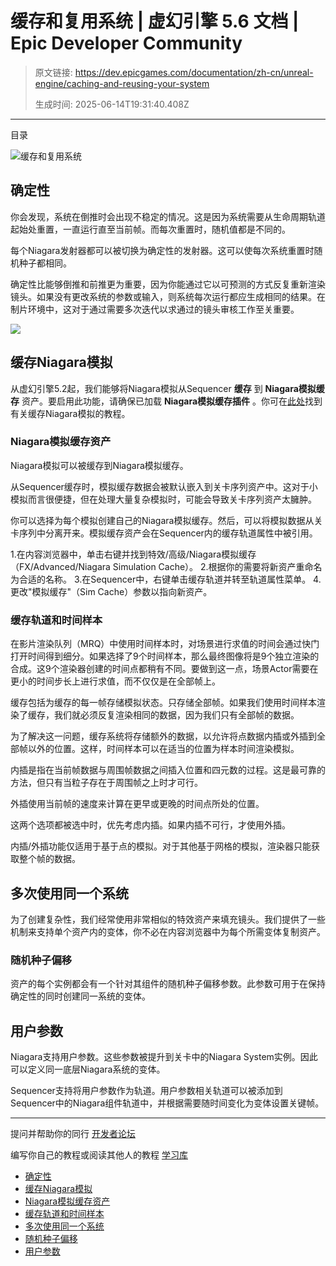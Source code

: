 # 缓存和复用系统 | 虚幻引擎 5.6 文档 | Epic Developer Community

> 原文链接: https://dev.epicgames.com/documentation/zh-cn/unreal-engine/caching-and-reusing-your-system
> 
> 生成时间: 2025-06-14T19:31:40.408Z

---

目录

![缓存和复用系统](https://dev.epicgames.com/community/api/documentation/image/69717165-525f-4f21-90b6-3f387c32af00?resizing_type=fill&width=1920&height=335)

## 确定性

你会发现，系统在倒推时会出现不稳定的情况。这是因为系统需要从生命周期轨道起始处重置，一直运行直至当前帧。而每次重置时，随机值都是不同的。

每个Niagara发射器都可以被切换为确定性的发射器。这可以使每次系统重置时随机种子都相同。

确定性比能够倒推和前推更为重要，因为你能通过它以可预测的方式反复重新渲染镜头。如果没有更改系统的参数或输入，则系统每次运行都应生成相同的结果。在制片环境中，这对于通过需要多次迭代以求通过的镜头审核工作至关重要。

[![](https://d1iv7db44yhgxn.cloudfront.net/documentation/images/ded0fd5e-33eb-4f23-b44c-515ff426c915/niagara-determinism.png)](https://d1iv7db44yhgxn.cloudfront.net/documentation/images/ded0fd5e-33eb-4f23-b44c-515ff426c915/niagara-determinism.png)

## 缓存Niagara模拟

从虚幻引擎5.2起，我们能够将Niagara模拟从Sequencer **缓存** 到 **Niagara模拟缓存** 资产。要启用此功能，请确保已加载 **Niagara模拟缓存插件** 。你可在[此处](https://dev.epicgames.com/community/learning/tutorials/7B3y/unreal-engine-caching-niagara-fluids-with-sequencer)找到有关缓存Niagara模拟的教程。

### Niagara模拟缓存资产

Niagara模拟可以被缓存到Niagara模拟缓存。

从Sequencer缓存时，模拟缓存数据会被默认嵌入到关卡序列资产中。这对于小模拟而言很便捷，但在处理大量复杂模拟时，可能会导致关卡序列资产太臃肿。

你可以选择为每个模拟创建自己的Niagara模拟缓存。然后，可以将模拟数据从关卡序列中分离开来。模拟缓存资产会在Sequencer内的缓存轨道属性中被引用。

1.在内容浏览器中，单击右键并找到特效/高级/Niagara模拟缓存（FX/Advanced/Niagara Simulation Cache）。 2.根据你的需要将新资产重命名为合适的名称。 3.在Sequencer中，右键单击缓存轨道并转至轨道属性菜单。 4.更改"模拟缓存"（Sim Cache）参数以指向新资产。

### 缓存轨道和时间样本

在影片渲染队列（MRQ）中使用时间样本时，对场景进行求值的时间会通过快门打开时间得到细分。如果选择了9个时间样本，那么最终图像将是9个独立渲染的合成。这9个渲染器创建的时间点都稍有不同。要做到这一点，场景Actor需要在更小的时间步长上进行求值，而不仅仅是在全部帧上。

缓存包括为缓存的每一帧存储模拟状态。只存储全部帧。如果我们使用时间样本渲染了缓存，我们就必须反复渲染相同的数据，因为我们只有全部帧的数据。

为了解决这一问题，缓存系统将存储额外的数据，以允许将点数据内插或外插到全部帧以外的位置。这样，时间样本可以在适当的位置为样本时间渲染模拟。

内插是指在当前帧数据与周围帧数据之间插入位置和四元数的过程。这是最可靠的方法，但只有当粒子存在于周围帧之上时才可行。

外插使用当前帧的速度来计算在更早或更晚的时间点所处的位置。

这两个选项都被选中时，优先考虑内插。如果内插不可行，才使用外插。

内插/外插功能仅适用于基于点的模拟。对于其他基于网格的模拟，渲染器只能获取整个帧的数据。

## 多次使用同一个系统

为了创建复杂性，我们经常使用非常相似的特效资产来填充镜头。我们提供了一些机制来支持单个资产内的变体，你不必在内容浏览器中为每个所需变体复制资产。

### 随机种子偏移

资产的每个实例都会有一个针对其组件的随机种子偏移参数。此参数可用于在保持确定性的同时创建同一系统的变体。

## 用户参数

Niagara支持用户参数。这些参数被提升到关卡中的Niagara System实例。因此可以定义同一底层Niagara系统的变体。

Sequencer支持将用户参数作为轨道。用户参数相关轨道可以被添加到Sequencer中的Niagara组件轨道中，并根据需要随时间变化为变体设置关键帧。

* * *

提问并帮助你的同行 [开发者论坛](https://forums.unrealengine.com/categories?tag=unreal-engine)

编写你自己的教程或阅读其他人的教程 [学习库](https://dev.epicgames.com/community/unreal-engine/learning)

-   [确定性](/documentation/zh-cn/unreal-engine/caching-and-reusing-your-system#%E7%A1%AE%E5%AE%9A%E6%80%A7)
-   [缓存Niagara模拟](/documentation/zh-cn/unreal-engine/caching-and-reusing-your-system#%E7%BC%93%E5%AD%98niagara%E6%A8%A1%E6%8B%9F)
-   [Niagara模拟缓存资产](/documentation/zh-cn/unreal-engine/caching-and-reusing-your-system#niagara%E6%A8%A1%E6%8B%9F%E7%BC%93%E5%AD%98%E8%B5%84%E4%BA%A7)
-   [缓存轨道和时间样本](/documentation/zh-cn/unreal-engine/caching-and-reusing-your-system#%E7%BC%93%E5%AD%98%E8%BD%A8%E9%81%93%E5%92%8C%E6%97%B6%E9%97%B4%E6%A0%B7%E6%9C%AC)
-   [多次使用同一个系统](/documentation/zh-cn/unreal-engine/caching-and-reusing-your-system#%E5%A4%9A%E6%AC%A1%E4%BD%BF%E7%94%A8%E5%90%8C%E4%B8%80%E4%B8%AA%E7%B3%BB%E7%BB%9F)
-   [随机种子偏移](/documentation/zh-cn/unreal-engine/caching-and-reusing-your-system#%E9%9A%8F%E6%9C%BA%E7%A7%8D%E5%AD%90%E5%81%8F%E7%A7%BB)
-   [用户参数](/documentation/zh-cn/unreal-engine/caching-and-reusing-your-system#%E7%94%A8%E6%88%B7%E5%8F%82%E6%95%B0)